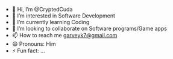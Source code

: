 - 👋 Hi, I’m @CryptedCuda
- 👀 I’m interested in Software Development
- 🌱 I’m currently learning Coding
- 💞️ I’m looking to collaborate on Software programs/Game apps
- 📫 How to reach me garveyk7@gmail.com
- 😄 Pronouns: Him
- ⚡ Fun fact: ...

<!---
CryptedCuda/CryptedCuda is a ✨ special ✨ repository because its `README.md` (this file) appears on your GitHub profile.
You can click the Preview link to take a look at your changes.
--->
